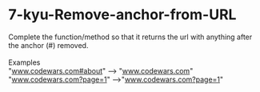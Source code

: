 # 7-kyu-Remove-anchor-from-URL
Complete the function/method so that it returns the url with anything after the anchor (#) removed.
<br><br>
Examples
<br>
"www.codewars.com#about" --> "www.codewars.com"
"www.codewars.com?page=1" -->"www.codewars.com?page=1"
